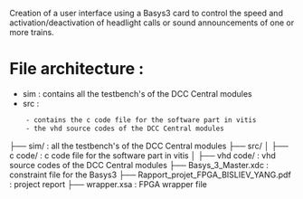 Creation of a user interface using a Basys3 card to control the speed and activation/deactivation of headlight calls or sound
announcements of one or more trains. 

# File architecture :

* sim : contains all the testbench's of the DCC Central modules
* src  :
```txt
    - contains the c code file for the software part in vitis
    - the vhd source codes of the DCC Central modules
```

├── sim/ : all the testbench's of the DCC Central modules
├── src/
│   ├── c code/ : c code file for the software part in vitis
│   ├── vhd code/ : vhd source codes of the DCC Central modules
├── Basys_3_Master.xdc : constraint file for the Basys3
├── Rapport_projet_FPGA_BISLIEV_YANG.pdf : project report
├── wrapper.xsa : FPGA wrapper file

